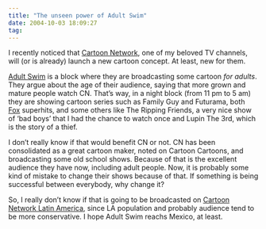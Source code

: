 ```yaml
---
title: "The unseen power of Adult Swim"
date: 2004-10-03 18:09:27
tag: 
---
```

<p>I recently noticed that <a href="http://web.archive.org/web/20041018111240/http://www.cartoonnetwork.com/">Cartoon Network</a>, one of my beloved TV channels, will (or is already) launch a new cartoon concept. At least, new for them.</p>

<p><a href="http://web.archive.org/web/20041018111240/http://www.cartoonnetwork.com/gen/asfaq/index.html">Adult Swim</a> is a block where they are broadcasting some cartoon <em>for adults</em>. They argue about the age of their audience, saying that more grown and mature people watch CN. That’s way, in a night block (from 11&#160;pm to 5 am) they are showing cartoon series such as Family Guy and Futurama, both <a href="http://web.archive.org/web/20041018111240/http://www.fox.com/">Fox</a> superhits, and some others like The Ripping Friends, a very nice show of ‘bad boys’ that I had the chance to watch once and Lupin The 3rd, which is the story of a thief.</p>

<p>I don’t really know if that would benefit CN or not. CN has been consolidated as a great cartoon maker, noted on Cartoon Cartoons, and broadcasting some old school shows. Because of that is the excellent audience they have now, including adult people. Now, it is probably some kind of mistake to change their shows because of that. If something is being successful between everybody, why change it?</p>

<p>So, I really don’t know if that is going to be broadcasted on <a href="http://web.archive.org/web/20041018111240/http://www.cartoonnetworkla.com/">Cartoon Network Latin America</a>, since LA population and probably audience tend to be more conservative. I hope Adult Swim reachs Mexico, at least.</p>
